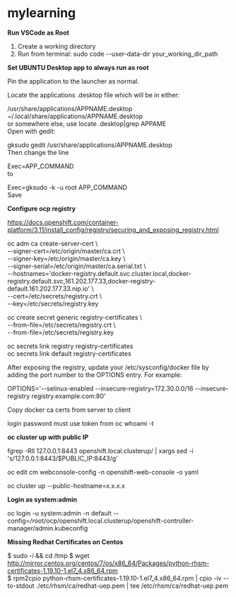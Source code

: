 # mylearning
  
  
  
  
**Run VSCode as Root**  
  
1. Create a working directory 
2. Run from terminal: sudo code --user-data-dir your_working_dir_path
  
  

**Set UBUNTU Desktop app to always run as root**  
  
Pin the application to the launcher as normal.  
  
Locate the applications .desktop file which will be in either:  
  
/usr/share/applications/APPNAME.desktop  
~/.local/share/applications/APPNAME.desktop  
or somewhere else, use locate .desktop|grep APPAME  
Open with gedit:  
  
gksudo gedit /usr/share/applications/APPNAME.desktop  
Then change the line  
  
Exec=APP_COMMAND  
to  
  
Exec=gksudo -k -u root APP_COMMAND  
Save  

**Configure ocp registry**  
  
https://docs.openshift.com/container-platform/3.11/install_config/registry/securing_and_exposing_registry.html  

oc adm ca create-server-cert \  
    --signer-cert=/etc/origin/master/ca.crt \  
    --signer-key=/etc/origin/master/ca.key \  
    --signer-serial=/etc/origin/master/ca.serial.txt \  
    --hostnames='docker-registry.default.svc.cluster.local,docker-registry.default.svc,161.202.177.33,docker-registry-default.161.202.177.33.nip.io' \  
    --cert=/etc/secrets/registry.crt \  
    --key=/etc/secrets/registry.key  
  
  
oc create secret generic registry-certificates \  
    --from-file=/etc/secrets/registry.crt \  
    --from-file=/etc/secrets/registry.key  
      
oc secrets link registry registry-certificates  
oc secrets link default  registry-certificates  
  
After exposing the registry, update your /etc/sysconfig/docker file by adding the port number to the OPTIONS entry. For example:  
  
OPTIONS='--selinux-enabled --insecure-registry=172.30.0.0/16 --insecure-registry registry.example.com:80'  

Copy docker ca certs from server to client  
  
login password must use token from oc whoami -t  
  
   
**oc cluster up with public IP**  
  
fgrep -RIl 127.0.0.1:8443 openshift.local.clusterup/ | xargs sed -i 's/127.0.0.1:8443/$PUBLIC_IP:8443/g'  
  
oc edit cm webconsole-config -n openshift-web-console -o yaml  
  
oc cluster up --public-hostname=x.x.x.x  
  
**Login as system:admin**  
  
oc login -u system:admin -n default --config=/root/ocp/openshift.local.clusterup/openshift-controller-manager/admin.kubeconfig   

**Missing Redhat Certificates on Centos**  
  
  
$ sudo -i && cd /tmp $ wget http://mirror.centos.org/centos/7/os/x86_64/Packages/python-rhsm-certificates-1.19.10-1.el7_4.x86_64.rpm  
$ rpm2cpio python-rhsm-certificates-1.19.10-1.el7_4.x86_64.rpm | cpio -iv --to-stdout ./etc/rhsm/ca/redhat-uep.pem | tee /etc/rhsm/ca/redhat-uep.pem  
  
  
